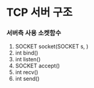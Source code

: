 # TCP 서버 구조   

### 서버측 사용 소켓함수   
1. SOCKET socket(SOCKET s, )
2. int bind()
3. int listen()
4. SOCKET accept()
5. int recv()
6. int send()
